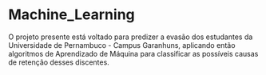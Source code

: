 # Machine_Learning
O projeto presente está voltado para predizer a evasão dos estudantes da Universidade de Pernambuco - Campus Garanhuns, aplicando então algoritmos de Aprendizado de Máquina para classificar as possíveis causas de retenção desses discentes.

